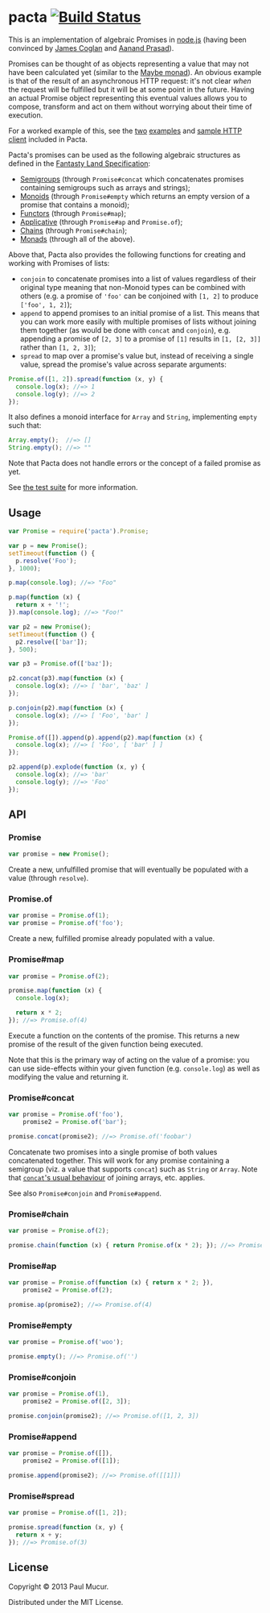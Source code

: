 # pacta [![Build Status](https://travis-ci.org/mudge/pacta.png?branch=master)](https://travis-ci.org/mudge/pacta)

This is an implementation of algebraic Promises in
[node.js](http://nodejs.org) (having been convinced by [James
Coglan](http://blog.jcoglan.com/2013/03/30/callbacks-are-imperative-promises-are-functional-nodes-biggest-missed-opportunity/)
and [Aanand Prasad](http://aanandprasad.com/articles/negronis/)).

Promises can be thought of as objects representing a value that may not have
been calculated yet (similar to the [Maybe
monad][Maybe]). An obvious example is that of the result of an asynchronous HTTP request: it's
not clear *when* the request will be fulfilled but it will be at some point in
the future. Having an actual Promise object representing this eventual values
allows you to compose, transform and act on them without worrying about their
time of execution.

For a worked example of this, see the
[two](https://github.com/mudge/pacta/blob/master/example/codenames.js)
[examples](https://github.com/mudge/pacta/blob/master/example/codenames-2.js)
and [sample HTTP
client](https://github.com/mudge/pacta/blob/master/example/promised-http.js)
included in Pacta.

Pacta's promises can be used as the following algebraic structures as defined
in the [Fantasty Land
Specification](https://github.com/puffnfresh/fantasy-land):

* [Semigroups](https://github.com/puffnfresh/fantasy-land#semigroup) (through
  `Promise#concat` which concatenates promises containing semigroups such as
  arrays and strings);
* [Monoids](https://github.com/puffnfresh/fantasy-land#monoid) (through
  `Promise#empty` which returns an empty version of a promise that contains a
  monoid);
* [Functors](https://github.com/puffnfresh/fantasy-land#functor) (through
  `Promise#map`);
* [Applicative](https://github.com/puffnfresh/fantasy-land#applicative)
  (through `Promise#ap` and `Promise.of`);
* [Chains](https://github.com/puffnfresh/fantasy-land#chain) (through `Promise#chain`);
* [Monads](https://github.com/puffnfresh/fantasy-land#monad) (through all of
  the above).

Above that, Pacta also provides the following functions for creating and
working with Promises of lists:

* `conjoin` to concatenate promises into a list of values regardless of their
  original type meaning that non-Monoid types can be combined with others
  (e.g. a promise of `'foo'` can be conjoined with `[1, 2]` to produce
  `['foo', 1, 2]`);
* `append` to append promises to an initial promise of a list. This means that
  you can work more easily with multiple promises of lists without joining
  them together (as would be done with `concat` and `conjoin`), e.g. appending
  a promise of `[2, 3]` to a promise of `[1]` results in `[1, [2, 3]]` rather
  than `[1, 2, 3]`);
* `spread` to map over a promise's value but, instead of receiving a single
  value, spread the promise's value across separate arguments:

```javascript
Promise.of([1, 2]).spread(function (x, y) {
  console.log(x); //=> 1
  console.log(y); //=> 2
});
```

It also defines a monoid interface for `Array` and `String`, implementing
`empty` such that:

```javascript
Array.empty();  //=> []
String.empty(); //=> ""
```

Note that Pacta does not handle errors or the concept of a failed promise as
yet.

See [the test
suite](https://github.com/mudge/pacta/blob/master/test/pacta_test.js) for more
information.

[Maybe]: https://en.wikipedia.org/wiki/Monad_(functional_programming)#The_Maybe_monad

## Usage

```javascript
var Promise = require('pacta').Promise;

var p = new Promise();
setTimeout(function () {
  p.resolve('Foo');
}, 1000);

p.map(console.log); //=> "Foo"

p.map(function (x) {
  return x + '!';
}).map(console.log); //=> "Foo!"

var p2 = new Promise();
setTimeout(function () {
  p2.resolve(['bar']);
}, 500);

var p3 = Promise.of(['baz']);

p2.concat(p3).map(function (x) {
  console.log(x); //=> [ 'bar', 'baz' ]
});

p.conjoin(p2).map(function (x) {
  console.log(x); //=> [ 'Foo', 'bar' ]
});

Promise.of([]).append(p).append(p2).map(function (x) {
  console.log(x); //=> [ 'Foo', [ 'bar' ] ]
});

p2.append(p).explode(function (x, y) {
  console.log(x); //=> 'bar'
  console.log(y); //=> 'Foo'
});
```

## API

### Promise

```javascript
var promise = new Promise();
```

Create a new, unfulfilled promise that will eventually be populated with a
value (through `resolve`).

### Promise.of

```javascript
var promise = Promise.of(1);
var promise = Promise.of('foo');
```

Create a new, fulfilled promise already populated with a value.

### Promise#map

```javascript
var promise = Promise.of(2);

promise.map(function (x) {
  console.log(x);

  return x * 2;
}); //=> Promise.of(4)
```

Execute a function on the contents of the promise. This returns a new promise
of the result of the given function being executed.

Note that this is the primary way of acting on the value of a promise: you can
use side-effects within your given function (e.g. `console.log`) as well as
modifying the value and returning it.

### Promise#concat

```javascript
var promise = Promise.of('foo'),
    promise2 = Promise.of('bar');

promise.concat(promise2); //=> Promise.of('foobar')
```

Concatenate two promises into a single promise of both values concatenated
together. This will work for any promise containing a semigroup (viz. a value
that supports `concat`) such as `String` or `Array`. Note that [`concat`'s
usual
behaviour](https://developer.mozilla.org/en-US/docs/JavaScript/Reference/Global_Objects/Array/concat)
of joining arrays, etc. applies.

See also `Promise#conjoin` and `Promise#append`.

### Promise#chain

```javascript
var promise = Promise.of(2);

promise.chain(function (x) { return Promise.of(x * 2); }); //=> Promise.of(4)
```

### Promise#ap

```javascript
var promise = Promise.of(function (x) { return x * 2; }),
    promise2 = Promise.of(2);

promise.ap(promise2); //=> Promise.of(4)
```

### Promise#empty

```javascript
var promise = Promise.of('woo');

promise.empty(); //=> Promise.of('')
```

### Promise#conjoin

```javascript
var promise = Promise.of(1),
    promise2 = Promise.of([2, 3]);

promise.conjoin(promise2); //=> Promise.of([1, 2, 3])
```

### Promise#append

```javascript
var promise = Promise.of([]),
    promise2 = Promise.of([1]);

promise.append(promise2); //=> Promise.of([[1]])
```

### Promise#spread

```javascript
var promise = Promise.of([1, 2]);

promise.spread(function (x, y) {
  return x + y;
}); //=> Promise.of(3)
```

## License

Copyright © 2013 Paul Mucur.

Distributed under the MIT License.

